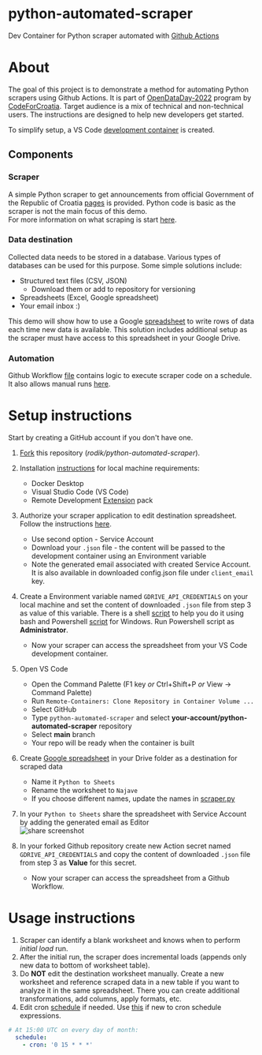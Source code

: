 # python-automated-scraper
Dev Container for Python scraper automated with [Github Actions](https://docs.github.com/en/actions)

# About

The goal of this project is to demonstrate a method for automating Python scrapers using Github Actions. It is part of [OpenDataDay-2022](http://odd.codeforcroatia.org/) program by [CodeForCroatia](https://codeforcroatia.org/). Target audience is a mix of technical and non-technical users. The instructions are designed to help new developers get started.

To simplify setup, a VS Code [development container](https://code.visualstudio.com/docs/remote/containers) is created.
## Components

### Scraper

A simple Python scraper to get announcements from official Government of the Republic of Croatia [pages](https://vlada.gov.hr/) is provided. Python code is basic as the scraper is not the main focus of this demo. </br>
For more information on what scraping is start [here](https://en.wikipedia.org/wiki/Web_scraping).

### Data destination

Collected data needs to be stored in a database. Various types of databases can be used for this purpose. Some simple solutions include:
- Structured text files (CSV, JSON)
    - Download them or add to repository for versioning
- Spreadsheets (Excel, Google spreadsheet)
- Your email inbox :)

This demo will show how to use a Google [spreadsheet](https://docs.google.com/spreadsheets/d/14-b6PRiyY4lb72n3_vqZAvFsm8ybwi4Bgnc89AX5Zz8/) to write rows of data each time new data is available. This solution includes additional setup as the scraper must have access to this spreadsheet in your Google Drive.

### Automation
Github Workflow [file](/.github/workflows/run_scraper.yml) contains logic to execute scraper code on a schedule. It also allows manual runs [here](https://github.com/rodik/python-automated-scraper/actions/workflows/run_scraper.yml).



# Setup instructions

Start by creating a GitHub account if you don't have one.

1. [Fork](https://docs.github.com/en/get-started/quickstart/fork-a-repo) this repository (_rodik/python-automated-scraper_).
1. Installation [instructions](https://code.visualstudio.com/docs/remote/containers#_installation) for local machine requirements:
    - Docker Desktop
    - Visual Studio Code (VS Code)
    - Remote Development [Extension](https://code.visualstudio.com/docs/editor/extension-marketplace#_browse-for-extensions) pack
1. Authorize your scraper application to edit destination spreadsheet. Follow the instructions [here](https://pygsheets.readthedocs.io/en/latest/authorization.html).
    - Use second option - Service Account
    - Download your `.json` file - the content will be passed to the development container using an Environment variable
    - Note the generated email associated with created Service Account. It is also available in downloaded config.json file under `client_email` key.
1. Create a Environment variable named `GDRIVE_API_CREDENTIALS` on your local machine and set the content of downloaded `.json` file from step 3 as value of this variable. There is a shell [script](.devcontainer/set_ubuntu_env_var.sh) to help you do it using bash and Powershell [script](.devcontainer/set_windows_env_var.ps1) for Windows. Run Powershell script as **Administrator**.
    - Now your scraper can access the spreadsheet from your VS Code development container.
1. Open VS Code
    - Open the Command Palette (F1 key *or* Ctrl+Shift+P *or* View -> Command Palette)
    - Run `Remote-Containers: Clone Repository in Container Volume ...`
    - Select GitHub
    - Type `python-automated-scraper` and select **your-account/python-automated-scraper** repository
    - Select **main** branch
    - Your repo will be ready when the container is built
1. Create [Google spreadsheet](https://docs.google.com/spreadsheets/u/0/?tgif=d) in your Drive folder as a destination for scraped data
    - Name it `Python to Sheets`
    - Rename the worksheet to `Najave`
    - If you choose different names, update the names in [scraper.py](python/scraper.py)
1. In your `Python to Sheets` share the spreadsheet with Service Account by adding the generated email as Editor <br>
![share screenshot](img/share-spreadsheet-with-service-acc.png?raw=true)

1. In your forked Github repository create new Action secret named `GDRIVE_API_CREDENTIALS` and copy the content of downloaded `.json` file from step 3 as **Value** for this secret. 
    - Now your scraper can access the spreadsheet from a Github Workflow.

# Usage instructions

1. Scraper can identify a blank worksheet and knows when to perform _initial load_ run.
1. After the initial run, the scraper does incremental loads (appends only new data to bottom of worksheet table).
1. Do **NOT** edit the destination worksheet manually. Create a new worksheet and reference scraped data in a new table if you want to analyze it in the same spreadsheet. There you can create additional transformations, add columns, apply formats, etc.
1. Edit cron [schedule](.github/workflows/run_scraper.yml) if needed. Use [this](https://crontab.guru/#0_15_*_*_*) if new to cron schedule expressions.
``` yaml
# At 15:00 UTC on every day of month:
  schedule:
    - cron: '0 15 * * *'
```